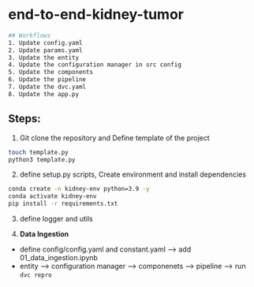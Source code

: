 # end-to-end-kidney-tumor

```bash
## Workflows
1. Update config.yaml
2. Update params.yaml
3. Update the entity
4. Update the configuration manager in src config
5. Update the components
6. Update the pipeline 
7. Update the dvc.yaml
8. Update the app.py
```

## Steps:

1. Git clone the repository and Define template of the project

```bash
touch template.py
python3 template.py
```

2. define setup.py scripts, Create environment and install dependencies

```bash
conda create -n kidney-env python=3.9 -y
conda activate kidney-env
pip install -r requirements.txt
```
3. define logger and utils

4. **Data Ingestion** 
* define config/config.yaml and constant.yaml --> add 01_data_ingestion.ipynb
* entity --> configuration manager --> componenets --> pipeline --> run `dvc repro`



